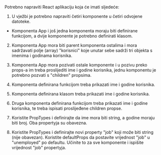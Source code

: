 Potrebno napraviti React aplikaciju koja će imati sljedeće:

1. U vježbi je potrebno napraviti četiri komponente u četiri odvojene datoteke.

- Komponenta App i još jedna komponenta moraju biti definirane funkcijom, a dvije komponente je potrebno definirati klasom.

2. Komponenta App mora biti parent komponenta ostalima i mora sadržavati polje (array) "korisnici" koje unutar sebe sadrži tri objekta s imenima i godinama korisnika.

3. Komponenta App mora pozivati ostale komponente i u pozivu preko props-a im treba proslijediti ime i godine korisnika, jednu komponentu je potrebno pozvati s "children" propsima.

4. Komponenta definirana funkcijom treba prikazati ime i godine korisnika.
5. Komponenta definirana klasom treba prikazati ime i godine korisnika.

6. Druga komponenta definirana funkcijom treba prikazati ime i godine korisnika, te treba ispisati proslijeđene children propse.

7. Koristite PropTypes i definirajte da ime mora biti string, a godine moraju biti broj. Oba propertyja su obavezna.

8. Koristite PropTypes i definirajte novi property "job" koji može biti string (nije obavezan). Koristite defaultProps da postavite vrijednost "job" u "unemployed" po defaultu. Učinite to za sve komponente i ispišite vrijednost "job" propertyja.
